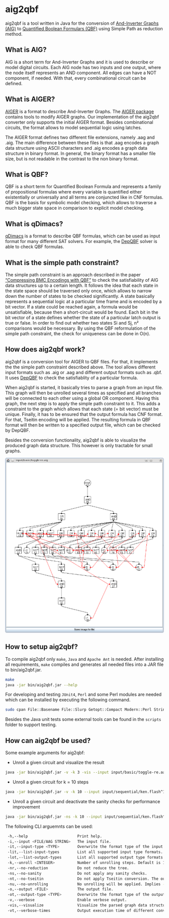 # aig2qbf

aig2qbf is a tool written in Java for the conversion of [And-Inverter Graphs (AIG)](https://en.wikipedia.org/wiki/And-inverter_graph) to [Quantified Boolean Formulars (QBF)](https://en.wikipedia.org/wiki/True_quantified_Boolean_formula) using Simple Path as reduction method.

## What is AIG?

AIG is a short term for And-Inverter Graphs and it is used to describe or model digital circuits. Each AIG node has two inputs and one output, where the node itself represents an AND component. All edges can have a NOT component, if needed. With that, every combinational circuit can be defined.

## What is AIGER?

[AIGER](http://fmv.jku.at/aiger/FORMAT) is a format to describe And-Inverter Graphs. The [AIGER package](http://fmv.jku.at/aiger) contains tools to modify AIGER graphs. Our implementation of the aig2qbf converter only supports the initial AIGER format. Besides combinational circuits, the format allows to model sequential logic using latches.

The AIGER format defines two different file extensions, namely .aag and .aig. The main difference between these files is that .aag encodes a graph data structure using ASCII characters and .aig encodes a graph data structure in binary format. In general, the binary format has a smaller file size, but is not readable in the contrast to the non binary format.

## What is QBF?

QBF is a short term for Quantified Boolean Formula and represents a family of propositional formulas where every variable is quantified either existentially or universally and all terms are conjuncted like in CNF formulas. QBF is the basis for symbolic model checking, which allows to traverse a much bigger state space in comparison to explicit model checking.

## What is qDimacs?

[qDimacs](http://satlive.org/QBFEvaluation/2004/qDimacs.ps) is a format to describe QBF formulas, which can be used as input format for many different SAT solvers. For example, the [DepQBF](http://fmv.jku.at/depqbf/) solver is able to check QBF formulas.

## What is the simple path constraint?

The simple path constraint is an approach described in the paper [“Compressing BMC Encodings with QBF”](http://fmv.jku.at/papers/JussilaBiere-BMC06.pdf) to check the satisfiability of AIG data structures up to a certain length. It follows the idea that each state in the state space should be traversed only once, which allows to narrow down the number of states to be checked significantly. A state basically represents a sequential logic at a particular time frame and is encoded by a bit vector. If a state could be reached again, a formula would be unsatisfiable, because then a short-circuit would be found. Each bit in the bit vector of a state defines whether the state of a particular latch output is true or false. In order to find out whether two states Si and Sj, n² comparisons would be necessary. By using the QBF reformulation of the simple path constraint, the check for uniqueness can be done in O(n).

## How does aig2qbf work?

aig2qbf is a conversion tool for AIGER to QBF files. For that, it implements the the simple path constraint described above. The tool allows different input formats such as .aig or .aag and different output formats such as .qbf. It uses [DepQBF](http://fmv.jku.at/depqbf/) to check the satisfiablity of a particular formula.

When aig2qbf is started, it basically tries to parse a graph from an input file. This graph will then be unrolled several times as specified and all branches will be connected to each other using a global OR component. Having this graph, the next step is to apply the simple path constraint to it. This adds a constraint to the graph which allows that each state (= bit vector) must be unique. Finally, it has to be ensured that the output formula has CNF format. For that, Tseitin encoding will be applied. The resulting formula in QBF format will then be written to a specified output file, which can be checked by DepQBF.

Besides the conversion functionality, aig2qbf is able to visualize the produced graph data structure. This however is only tractable for small graphs.

![alt text](https://github.com/kg6/aig2qbf/raw/master/resources/screen01.png "Visualizing a sample structure with aig2qbf")

## How to setup aig2qbf?

To compile aig2qbf only <code>make</code>, <code>Java</code> and <code>Apache Ant</code> is needed. After installing all requirements, <code>make</code> compiles and generates all needed files into a JAR file to bin/aig2qbf.jar.

```bash
make
java -jar bin/aig2qbf.jar --help
```

For developing and testing <code>JUnit4</code>, <code>Perl</code> and some Perl modules are needed which can be installed by executing the following command.

```bash
sudo cpan File::Basename File::Slurp Getopt::Compact Modern::Perl String::Util Time::HiRes
```

Besides the Java unit tests some external tools can be found in the <code>scripts</code> folder to support testing.

## How can aig2qbf be used?

Some example arguments for aig2qbf:

* Unroll a given circuit and visualize the result
```bash
java -jar bin/aig2qbf.jar -v -k 3 -vis --input input/basic/toggle-re.aag
```
* Unroll a given circuit for k = 10 steps
```bash
java -jar bin/aig2qbf.jar -v -k 10 --input input/sequential/ken.flash^11.C.aig
```
* Unroll a given circuit and deactivate the sanity checks for performance improvement
```bash
java -jar bin/aig2qbf.jar -ns -k 10 --input input/sequential/ken.flash^11.C.aig
```

The following CLI arguemnts can be used:

```bash
 -h,--help                      Print help.
 -i,--input <FILE/AAG STRING>   The input file.
 -it,--input-type <TYPE>        Overwrite the format type of the input file.
 -lit,--list-input-types        List all supported input type formats.
 -lot,--list-output-types       List all supported output type formats.
 -k,--unroll <INTEGER>          Number of unrolling steps. Default is 1.
 -nr,--no-reduction             Do not reduce the tree.
 -ns,--no-sanity                Do not apply any sanity checks.
 -nt,--no-tseitin               Do not apply Tseitin conversion. The output is not necessarily in CNF.
 -nu,--no-unrolling             No unrolling will be applied. Implies --no-reduction.
 -o,--output <FILE>             The output file.
 -ot,--output-type <TYPE>       Overwrite the format type of the output file.
 -v,--verbose                   Enable verbose output.
 -vis,--visualize               Visualize the parsed graph data structure after all processing steps were applied.
 -vt,--verbose-times            Output execution time of different conversion stages.
```

